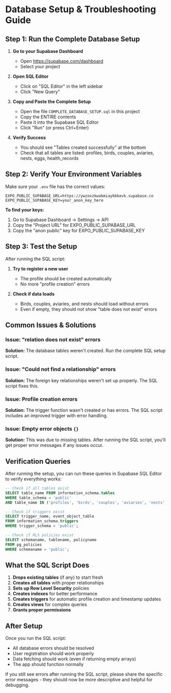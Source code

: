 # Database Setup & Troubleshooting Guide

## Step 1: Run the Complete Database Setup

1. **Go to your Supabase Dashboard**
   - Open https://supabase.com/dashboard
   - Select your project

2. **Open SQL Editor**
   - Click on "SQL Editor" in the left sidebar
   - Click "New Query"

3. **Copy and Paste the Complete Setup**
   - Open the file `COMPLETE_DATABASE_SETUP.sql` in this project
   - Copy the ENTIRE contents
   - Paste it into the Supabase SQL Editor
   - Click "Run" (or press Ctrl+Enter)

4. **Verify Success**
   - You should see "Tables created successfully" at the bottom
   - Check that all tables are listed: profiles, birds, couples, aviaries, nests, eggs, health_records

## Step 2: Verify Your Environment Variables

Make sure your `.env` file has the correct values:

```
EXPO_PUBLIC_SUPABASE_URL=https://ywzoxzkwakmiaykbkevk.supabase.co
EXPO_PUBLIC_SUPABASE_KEY=your_anon_key_here
```

**To find your keys:**
1. Go to Supabase Dashboard → Settings → API
2. Copy the "Project URL" for EXPO_PUBLIC_SUPABASE_URL
3. Copy the "anon public" key for EXPO_PUBLIC_SUPABASE_KEY

## Step 3: Test the Setup

After running the SQL script:

1. **Try to register a new user**
   - The profile should be created automatically
   - No more "profile creation" errors

2. **Check if data loads**
   - Birds, couples, aviaries, and nests should load without errors
   - Even if empty, they should not show "table does not exist" errors

## Common Issues & Solutions

### Issue: "relation does not exist" errors
**Solution:** The database tables weren't created. Run the complete SQL setup script.

### Issue: "Could not find a relationship" errors
**Solution:** The foreign key relationships weren't set up properly. The SQL script fixes this.

### Issue: Profile creation errors
**Solution:** The trigger function wasn't created or has errors. The SQL script includes an improved trigger with error handling.

### Issue: Empty error objects `{}`
**Solution:** This was due to missing tables. After running the SQL script, you'll get proper error messages if any issues occur.

## Verification Queries

After running the setup, you can run these queries in Supabase SQL Editor to verify everything works:

```sql
-- Check if all tables exist
SELECT table_name FROM information_schema.tables 
WHERE table_schema = 'public' 
AND table_name IN ('profiles', 'birds', 'couples', 'aviaries', 'nests', 'eggs', 'health_records');

-- Check if triggers exist
SELECT trigger_name, event_object_table 
FROM information_schema.triggers 
WHERE trigger_schema = 'public';

-- Check if RLS policies exist
SELECT schemaname, tablename, policyname 
FROM pg_policies 
WHERE schemaname = 'public';
```

## What the SQL Script Does

1. **Drops existing tables** (if any) to start fresh
2. **Creates all tables** with proper relationships
3. **Sets up Row Level Security** policies
4. **Creates indexes** for better performance
5. **Creates triggers** for automatic profile creation and timestamp updates
6. **Creates views** for complex queries
7. **Grants proper permissions**

## After Setup

Once you run the SQL script:
- All database errors should be resolved
- User registration should work properly
- Data fetching should work (even if returning empty arrays)
- The app should function normally

If you still see errors after running the SQL script, please share the specific error messages - they should now be more descriptive and helpful for debugging.